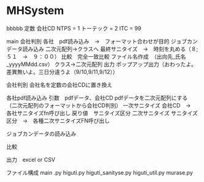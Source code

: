 # MHSystem
bbbbb
定数
	会社CD
		NTPS = 1
		トーテック = 2
		ITC = 99

main
	会社判別
	各社　pdf読み込み　→　フォーマット合わせが目的
	ジョブカンデータ読み込み
	二次元配列→クラスへ
	最終サニタイズ　→　時刻を丸める（８;５１　→　９：００）
	比較　完全一致比較
	ファイル名作成　（出向先_氏名_yyyyMMdd.csv）
	クラス→二次元配列
	出力
	ポップアップ出力（おわったよ。差異無いよ。三日分違うよ（9/10,9/11,9/12））

会社判別
	会社名を定数の会社CDに置き換え

各社pdf読み込み
	引数　pdfデータ、会社CD
	pdfデータを二次元配列にする
	（二次元配列のフォーマットから会社CD判別）
	一次サニタイズ
		会社CD　→　各社サニタイズfn呼び出し
		戻り値　サニタイズ区分
	二次サニタイズ
		サニタイズ区分　→　各種二次サニタイズFN呼び出し

ジョブカンデータの読み込み

比較

出力　excel or CSV


ファイル構成
main .py
higuti.py
higuti_sanityse.py
higuti_util.py
murase.py
